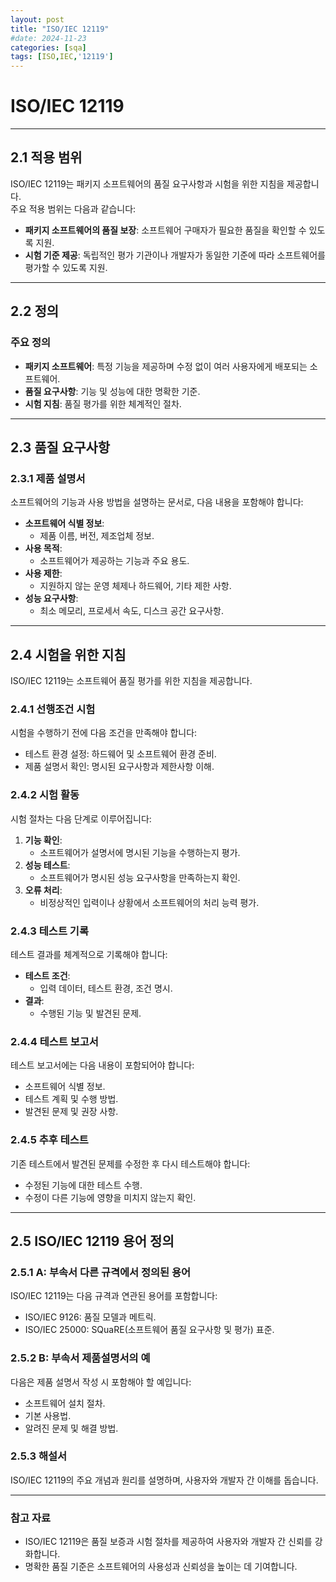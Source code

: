```yaml
---
layout: post
title: "ISO/IEC 12119"
#date: 2024-11-23
categories: [sqa]
tags: [ISO,IEC,'12119']
---
```


# ISO/IEC 12119

---

## 2.1 적용 범위
ISO/IEC 12119는 패키지 소프트웨어의 품질 요구사항과 시험을 위한 지침을 제공합니다.  
주요 적용 범위는 다음과 같습니다:

- **패키지 소프트웨어의 품질 보장**: 소프트웨어 구매자가 필요한 품질을 확인할 수 있도록 지원.
- **시험 기준 제공**: 독립적인 평가 기관이나 개발자가 동일한 기준에 따라 소프트웨어를 평가할 수 있도록 지원.

---

## 2.2 정의
### 주요 정의
- **패키지 소프트웨어**: 특정 기능을 제공하며 수정 없이 여러 사용자에게 배포되는 소프트웨어.
- **품질 요구사항**: 기능 및 성능에 대한 명확한 기준.
- **시험 지침**: 품질 평가를 위한 체계적인 절차.

---

## 2.3 품질 요구사항
### 2.3.1 제품 설명서
소프트웨어의 기능과 사용 방법을 설명하는 문서로, 다음 내용을 포함해야 합니다:

- **소프트웨어 식별 정보**:
  - 제품 이름, 버전, 제조업체 정보.
- **사용 목적**:
  - 소프트웨어가 제공하는 기능과 주요 용도.
- **사용 제한**:
  - 지원하지 않는 운영 체제나 하드웨어, 기타 제한 사항.
- **성능 요구사항**:
  - 최소 메모리, 프로세서 속도, 디스크 공간 요구사항.

---

## 2.4 시험을 위한 지침
ISO/IEC 12119는 소프트웨어 품질 평가를 위한 지침을 제공합니다.

### 2.4.1 선행조건 시험
시험을 수행하기 전에 다음 조건을 만족해야 합니다:
- 테스트 환경 설정: 하드웨어 및 소프트웨어 환경 준비.
- 제품 설명서 확인: 명시된 요구사항과 제한사항 이해.

### 2.4.2 시험 활동
시험 절차는 다음 단계로 이루어집니다:
1. **기능 확인**:
   - 소프트웨어가 설명서에 명시된 기능을 수행하는지 평가.
2. **성능 테스트**:
   - 소프트웨어가 명시된 성능 요구사항을 만족하는지 확인.
3. **오류 처리**:
   - 비정상적인 입력이나 상황에서 소프트웨어의 처리 능력 평가.

### 2.4.3 테스트 기록
테스트 결과를 체계적으로 기록해야 합니다:
- **테스트 조건**:
  - 입력 데이터, 테스트 환경, 조건 명시.
- **결과**:
  - 수행된 기능 및 발견된 문제.

### 2.4.4 테스트 보고서
테스트 보고서에는 다음 내용이 포함되어야 합니다:
- 소프트웨어 식별 정보.
- 테스트 계획 및 수행 방법.
- 발견된 문제 및 권장 사항.

### 2.4.5 추후 테스트
기존 테스트에서 발견된 문제를 수정한 후 다시 테스트해야 합니다:
- 수정된 기능에 대한 테스트 수행.
- 수정이 다른 기능에 영향을 미치지 않는지 확인.

---

## 2.5 ISO/IEC 12119 용어 정의
### 2.5.1 A: 부속서 다른 규격에서 정의된 용어
ISO/IEC 12119는 다음 규격과 연관된 용어를 포함합니다:
- ISO/IEC 9126: 품질 모델과 메트릭.
- ISO/IEC 25000: SQuaRE(소프트웨어 품질 요구사항 및 평가) 표준.

### 2.5.2 B: 부속서 제품설명서의 예
다음은 제품 설명서 작성 시 포함해야 할 예입니다:
- 소프트웨어 설치 절차.
- 기본 사용법.
- 알려진 문제 및 해결 방법.

### 2.5.3 해설서
ISO/IEC 12119의 주요 개념과 원리를 설명하며, 사용자와 개발자 간 이해를 돕습니다.

---

### 참고 자료
- ISO/IEC 12119은 품질 보증과 시험 절차를 제공하여 사용자와 개발자 간 신뢰를 강화합니다.
- 명확한 품질 기준은 소프트웨어의 사용성과 신뢰성을 높이는 데 기여합니다.

